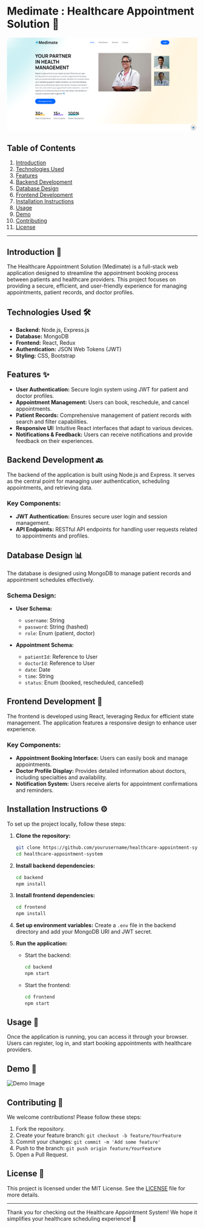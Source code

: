 # Medimate : Healthcare Appointment Solution 🏥
![Demo Image](medimate_sc.png)

## Table of Contents
1. [Introduction](#introduction)
2. [Technologies Used](#technologies-used)
3. [Features](#features)
4. [Backend Development](#backend-development)
5. [Database Design](#database-design)
6. [Frontend Development](#frontend-development)
7. [Installation Instructions](#installation-instructions)
8. [Usage](#usage)
9. [Demo](#demo)
10. [Contributing](#contributing)
11. [License](#license)

---

## Introduction 📖
The Healthcare Appointment Solution (Medimate) is a full-stack web application designed to streamline the appointment booking process between patients and healthcare providers. This project focuses on providing a secure, efficient, and user-friendly experience for managing appointments, patient records, and doctor profiles.

## Technologies Used 🛠️
- **Backend:** Node.js, Express.js
- **Database:** MongoDB
- **Frontend:** React, Redux
- **Authentication:** JSON Web Tokens (JWT)
- **Styling:** CSS, Bootstrap

## Features ✨
- **User Authentication:** Secure login system using JWT for patient and doctor profiles.
- **Appointment Management:** Users can book, reschedule, and cancel appointments.
- **Patient Records:** Comprehensive management of patient records with search and filter capabilities.
- **Responsive UI:** Intuitive React interfaces that adapt to various devices.
- **Notifications & Feedback:** Users can receive notifications and provide feedback on their experiences.

## Backend Development 🔙
The backend of the application is built using Node.js and Express. It serves as the central point for managing user authentication, scheduling appointments, and retrieving data.

### Key Components:
- **JWT Authentication:** Ensures secure user login and session management.
- **API Endpoints:** RESTful API endpoints for handling user requests related to appointments and profiles.

## Database Design 📊
The database is designed using MongoDB to manage patient records and appointment schedules effectively.

### Schema Design:
- **User Schema:** 
  - `username`: String
  - `password`: String (hashed)
  - `role`: Enum (patient, doctor)
  
- **Appointment Schema:**
  - `patientId`: Reference to User
  - `doctorId`: Reference to User
  - `date`: Date
  - `time`: String
  - `status`: Enum (booked, rescheduled, cancelled)

## Frontend Development 🎨
The frontend is developed using React, leveraging Redux for efficient state management. The application features a responsive design to enhance user experience.

### Key Components:
- **Appointment Booking Interface:** Users can easily book and manage appointments.
- **Doctor Profile Display:** Provides detailed information about doctors, including specialties and availability.
- **Notification System:** Users receive alerts for appointment confirmations and reminders.

## Installation Instructions ⚙️
To set up the project locally, follow these steps:

1. **Clone the repository:**
   ```bash
   git clone https://github.com/yourusername/healthcare-appointment-system.git
   cd healthcare-appointment-system
   ```

2. **Install backend dependencies:**
   ```bash
   cd backend
   npm install
   ```

3. **Install frontend dependencies:**
   ```bash
   cd frontend
   npm install
   ```

4. **Set up environment variables:**
   Create a `.env` file in the backend directory and add your MongoDB URI and JWT secret.

5. **Run the application:**
   - Start the backend:
     ```bash
     cd backend
     npm start
     ```
   - Start the frontend:
     ```bash
     cd frontend
     npm start
     ```

## Usage 🚀
Once the application is running, you can access it through your browser. Users can register, log in, and start booking appointments with healthcare providers.

## Demo 🎥
![Demo Image](medimate_sys_design_page-0001.jpg)

## Contributing 🤝
We welcome contributions! Please follow these steps:
1. Fork the repository.
2. Create your feature branch: `git checkout -b feature/YourFeature`
3. Commit your changes: `git commit -m 'Add some feature'`
4. Push to the branch: `git push origin feature/YourFeature`
5. Open a Pull Request.

## License 📄
This project is licensed under the MIT License. See the [LICENSE](LICENSE) file for more details.

---

Thank you for checking out the Healthcare Appointment System! We hope it simplifies your healthcare scheduling experience! 🌟
